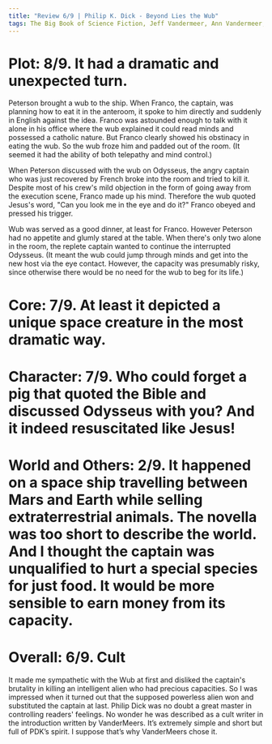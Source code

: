 ```yaml
---
title: "Review 6/9 | Philip K. Dick - Beyond Lies the Wub"
tags: The Big Book of Science Fiction, Jeff Vandermeer, Ann Vandermeer, short story, novelette, science fiction, 1928-1982, 1952
---
```


# Plot: 8/9. It had a dramatic and unexpected turn.
Peterson brought a wub to the ship. When Franco, the captain, was planning how to eat it in the anteroom, it spoke to him directly and suddenly in English against the idea. Franco was astounded enough to talk with it alone in his office where the wub explained it could read minds and possessed a catholic nature. But Franco clearly showed his obstinacy in eating the wub. So the wub froze him and padded out of the room. (It seemed it had the ability of both telepathy and mind control.)

When Peterson discussed with the wub on Odysseus, the angry captain who was just recovered by French broke into the room and tried to kill it. Despite most of his crew's mild objection in the form of going away from the execution scene, Franco made up his mind. Therefore the wub quoted Jesus's word, "Can you look me in the eye and do it?" Franco obeyed and pressed his trigger.

Wub was served as a good dinner, at least for Franco. However Peterson had no appetite and glumly stared at the table. When there's only two alone in the room, the replete captain wanted to continue the interrupted Odysseus. (It meant the wub could jump through minds and get into the new host via the eye contact. However, the capacity was presumably risky, since otherwise there would be no need for the wub to beg for its life.)

# Core: 7/9. At least it depicted a unique space creature in the most dramatic way.



# Character: 7/9. Who could forget a pig that quoted the Bible and discussed Odysseus with you? And it indeed resuscitated like Jesus!



# World and Others: 2/9. It happened on a space ship travelling between Mars and Earth while selling extraterrestrial animals. The novella was too short to describe the world. And I thought the captain was unqualified to hurt a special species for just food. It would be more sensible to earn money from its capacity.



# Overall: 6/9. Cult
It made me sympathetic with the Wub at first and disliked the captain's brutality in killing an intelligent alien who had precious capacities. So I was impressed when it turned out that the supposed powerless alien won and substituted the captain at last. Philip Dick was no doubt a great master in controlling readers' feelings. No wonder he was described as a cult writer in the introduction written by VanderMeers. It’s extremely simple and short but full of PDK’s spirit. I suppose that’s why VanderMeers chose it. 
